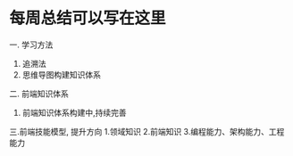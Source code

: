 # 每周总结可以写在这里
一. 学习方法
1. 追溯法
2. 思维导图构建知识体系

二. 前端知识体系
1. 前端知识体系构建中,持续完善

三.前端技能模型, 提升方向
1.领域知识
2.前端知识
3.编程能力、架构能力、工程能力
